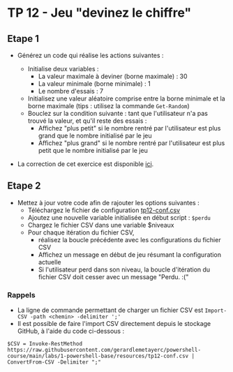 # TP 12 - Jeu "devinez le chiffre"

## Etape 1

* Générez un code qui réalise les actions suivantes :
  * Initialise deux variables :
    * La valeur maximale à deviner (borne maximale) : 30
    * La valeur minimale (borne minimale) : 1
    * Le nombre d'essais : 7
  * Initialisez une valeur aléatoire comprise entre la borne minimale et la borne maximale (tips : utilisez la commande ```Get-Random```)
  * Bouclez sur la condition suivante : tant que l'utilisateur n'a pas trouvé la valeur, et qu'il reste des essais :
    * Affichez "plus petit" si le nombre rentré par l'utilisateur est plus grand que le nombre initialisé par le jeu
    * Affichez "plus grand" si le nombre rentré par l'utilisateur est plus petit que le nombre initialisé par le jeu


* La correction de cet exercice est disponible [ici](./correctif/correction-tp-12-etape1.ps1).

## Etape 2

* Mettez à jour votre code afin de rajouter les options suivantes :
  * Téléchargez le fichier de configuration [tp12-conf.csv](./resources/tp12-conf.csv)
  * Ajoutez une nouvelle variable initialisée en début script : ```$perdu```
  * Chargez le fichier CSV dans une variable $niveaux
  * Pour chaque itération du fichier CSV, 
    * réalisez la boucle précédente avec les configurations du fichier CSV
    * Affichez un message en début de jeu résumant la configuration actuelle
    * Si l'utilisateur perd dans son niveau, la boucle d'itération du fichier CSV doit cesser avec un message "Perdu. :("

### Rappels

* La ligne de commande permettant de charger un fichier CSV est ```Import-CSV -path <chemin> -delimiter ';'```
* Il est possible de faire l'import CSV directement depuis le stockage GitHub, à l'aide du code ci-dessous :
```
$CSV = Invoke-RestMethod https://raw.githubusercontent.com/gerardlemetayerc/powershell-course/main/labs/1-powershell-base/resources/tp12-conf.csv | ConvertFrom-CSV -Delimiter ";"
```